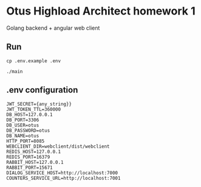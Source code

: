 # Otus Highload Architect homework 1

Golang backend + angular web client   

## Run

    cp .env.example .env

    ./main

## .env configuration

    JWT_SECRET={any_string}}
    JWT_TOKEN_TTL=360000
    DB_HOST=127.0.0.1
    DB_PORT=3306
    DB_USER=otus
    DB_PASSWORD=otus
    DB_NAME=otus
    HTTP_PORT=8085
    WEBCLIENT_DIR=webclient/dist/webclient
    REDIS_HOST=127.0.0.1
    REDIS_PORT=16379
    RABBIT_HOST=127.0.0.1
    RABBIT_PORT=15671
    DIALOG_SERVICE_HOST=http://localhost:7000
    COUNTERS_SERVICE_URL=http://localhost:7001